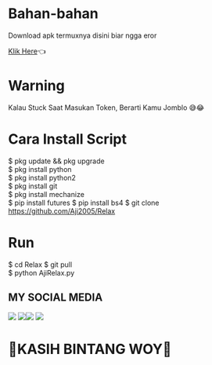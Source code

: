 # Bahan-bahan
Download apk termuxnya disini biar ngga eror

[Klik Here](https://f-droid.org/repo/com.termux_118.apk)👈

# Warning
Kalau Stuck Saat Masukan Token, Berarti Kamu Jomblo 😅😂

# Cara Install Script 
$ pkg update && pkg upgrade            
$ pkg install python             
$ pkg install python2           
$ pkg install git         
$ pkg install mechanize           
$ pip install futures
$ pip install bs4
$ git clone https://github.com/Aji2005/Relax

# Run

$ cd Relax
$ git pull            
$ python AjiRelax.py

## MY SOCIAL MEDIA
[![](https://img.shields.io/badge/Github-black?logo=Github&logoColor=black&labelColor=white)](https://github.com/Aji2005)
[![](https://img.shields.io/badge/Facebook-blue?logo=Facebook&logoColor=blue&labelColor=white)](https://www.facebook.com/mahesaa.mahesaa.982)[![](https://img.shields.io/badge/Instagram-red?logo=Instagram&logoColor=red&labelColor=white)](https://www.instagram.com/aku.mahesa.su/) [![](https://img.shields.io/badge/Whatsapp-CHAT-red?logo=Whatsapp&logoColor=Brightgreen&labelColor=white)](https://wa.me/6285877812378?text=Asalamualaikum+Mas+Aji+Ganteng)
# 🌟KASIH BINTANG WOY🌟
